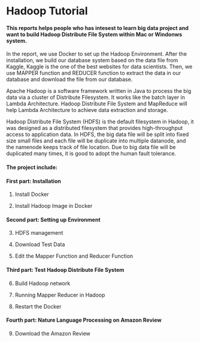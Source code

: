# Hadoop Tutorial

#### This reports helps people who has intesest to learn big data project and want to build Hadoop Distribute File System within Mac or Windonws system.


In the report, we use Docker to set up the Hadoop Environment. After the installation, we build our database system based on the data file from Kaggle, Kaggle is the one of the best websites for data scientists. Then, we use MAPPER function and REDUCER function to extract the data in our database and download the file from our database. 


Apache Hadoop is a software framework written in Java to process the big data via a cluster of Distribute Filesystem. It works like the batch layer in Lambda Architecture. Hadoop Distribute File System and MapReduce will help Lambda Architecture to achieve data extraction and storage.


Hadoop Distribute File System (HDFS) is the default filesystem in Hadoop, it was designed as a distributed filesystem that provides high-throughput access to application data. In HDFS, the big data file will be split into fixed size small files and each file will be duplicate into multiple datanode, and the namenode keeps track of file location. Due to big data file will be duplicated many times, it is good to adopt the human fault tolerance.


#### The project include: 

#### First part: Installation

1. Install Docker
	
2. Install Hadoop Image in Docker

#### Second part: Setting up Environment

3. HDFS management

4. Download Test Data

5. Edit the Mapper Function and Reducer Function

#### Third part: Test Hadoop Distribute File System 

6. Build Hadoop network

7. Running Mapper Reducer in Hadoop
	
8. Restart the Docker

#### Fourth part: Nature Language Processing on Amazon Review

9. Download the Amazon Review


